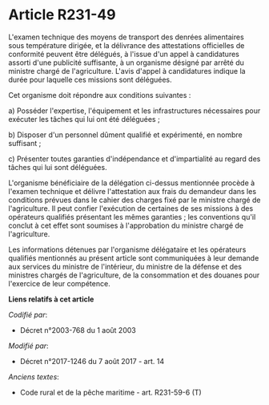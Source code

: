 # Article R231-49

L'examen technique des moyens de transport des denrées alimentaires sous température dirigée, et la délivrance des
attestations officielles de conformité peuvent être délégués, à l'issue d'un appel à candidatures assorti d'une publicité
suffisante, à un organisme désigné par arrêté du ministre chargé de l'agriculture. L'avis d'appel à candidatures indique la
durée pour laquelle ces missions sont déléguées. 

Cet organisme doit répondre aux conditions suivantes :

a) Posséder l'expertise, l'équipement et les infrastructures nécessaires pour exécuter les tâches qui lui ont été
déléguées ; 

b) Disposer d'un personnel dûment qualifié et expérimenté, en nombre suffisant ; 

c) Présenter toutes garanties d'indépendance et d'impartialité au regard des tâches qui lui sont déléguées. 

L'organisme bénéficiaire de la délégation ci-dessus mentionnée procède à l'examen technique et délivre l'attestation aux
frais du demandeur dans les conditions prévues dans le cahier des charges fixé par le ministre chargé de l'agriculture. Il
peut confier l'exécution de certaines de ses missions à des opérateurs qualifiés présentant les mêmes garanties ; les
conventions qu'il conclut à cet effet sont soumises à l'approbation du ministre chargé de l'agriculture. 

Les informations détenues par l'organisme délégataire et les opérateurs qualifiés mentionnés au présent article sont
communiquées à leur demande aux services du ministre de l'intérieur, du ministre de la défense et des ministres chargés de
l'agriculture, de la consommation et des douanes pour l'exercice de leur compétence.

**Liens relatifs à cet article**

_Codifié par_:

  - Décret n°2003-768 du 1 août 2003

_Modifié par_:

  - Décret n°2017-1246 du 7 août 2017 - art. 14

_Anciens textes_:

  - Code rural et de la pêche maritime - art. R231-59-6 (T)
